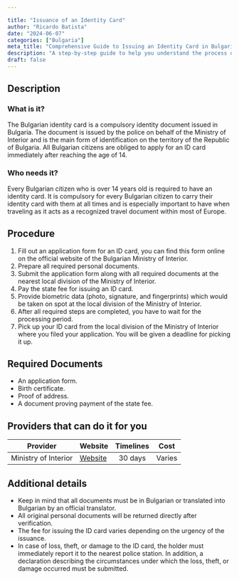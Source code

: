 ```yaml
---

title: "Issuance of an Identity Card"
author: "Ricardo Batista"
date: "2024-06-07"
categories: ["Bulgaria"]
meta_title: "Comprehensive Guide to Issuing an Identity Card in Bulgaria"
description: "A step-by-step guide to help you understand the process of getting an identity card in Bulgaria."
draft: false
---
```


## Description
### What is it?
The Bulgarian identity card is a compulsory identity document issued in Bulgaria. The document is issued by the police on behalf of the Ministry of Interior and is the main form of identification on the territory of the Republic of Bulgaria. All Bulgarian citizens are obliged to apply for an ID card immediately after reaching the age of 14.

### Who needs it?
Every Bulgarian citizen who is over 14 years old is required to have an identity card. It is compulsory for every Bulgarian citizen to carry their identity card with them at all times and is especially important to have when traveling as it acts as a recognized travel document within most of Europe.

## Procedure
1. Fill out an application form for an ID card, you can find this form online on the official website of the Bulgarian Ministry of Interior.
2. Prepare all required personal documents.
3. Submit the application form along with all required documents at the nearest local division of the Ministry of Interior.
4. Pay the state fee for issuing an ID card.
5. Provide biometric data (photo, signature, and fingerprints) which would be taken on spot at the local division of the Ministry of Interior.
6. After all required steps are completed, you have to wait for the processing period.
7. Pick up your ID card from the local division of the Ministry of Interior where you filed your application. You will be given a deadline for picking it up.

## Required Documents
- An application form.
- Birth certificate.
- Proof of address.
- A document proving payment of the state fee.

## Providers that can do it for you

| Provider             | Website                                | Timelines   | Cost   |
| -------------------- | -------------------------------------- | :---------: | :----: |
| Ministry of Interior | [Website](http://www.mvr.bg/en)        | 30 days     | Varies |

## Additional details
- Keep in mind that all documents must be in Bulgarian or translated into Bulgarian by an official translator.
- All original personal documents will be returned directly after verification.
- The fee for issuing the ID card varies depending on the urgency of the issuance.
- In case of loss, theft, or damage to the ID card, the holder must immediately report it to the nearest police station. In addition, a declaration describing the circumstances under which the loss, theft, or damage occurred must be submitted.